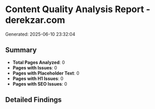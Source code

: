 # Content Quality Analysis Report - derekzar.com
Generated: 2025-06-10 23:32:04

## Summary
- **Total Pages Analyzed**: 0
- **Pages with Issues**: 0
- **Pages with Placeholder Text**: 0
- **Pages with H1 Issues**: 0
- **Pages with SEO Issues**: 0

## Detailed Findings

